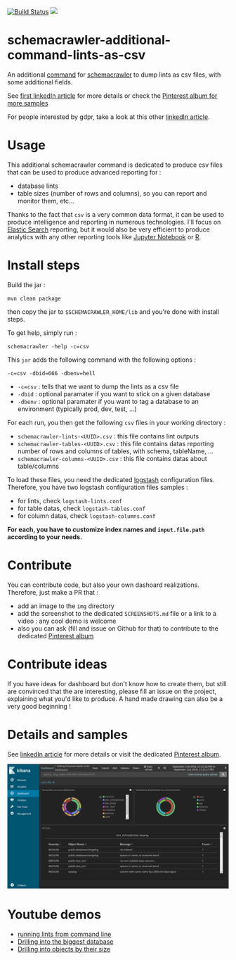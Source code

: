 [![Build Status](https://travis-ci.org/adriens/schemacrawler-additional-command-lints-as-csv.svg?branch=master)](https://travis-ci.org/adriens/schemacrawler-additional-command-lints-as-csv)
[![](https://jitpack.io/v/adriens/schemacrawler-additional-command-lints-as-csv.svg)](https://jitpack.io/#adriens/schemacrawler-additional-command-lints-as-csv)

# schemacrawler-additional-command-lints-as-csv

An additional [command](http://www.schemacrawler.com/plugins.html) for
[schemacrawler](http://www.schemacrawler.com/) to dump lints as csv files,
with some additional fields.

See [first linkedIn article](https://www.linkedin.com/pulse/continuous-database-linting-dashboards-bring-analytics-adrien-sales/) for more details or check the [Pinterest album for more samples](https://www.pinterest.com/rastadidi/schemacrawler-lint-dashboards/)

For people interested by gdpr, take a look at this other [linkedIn article](https://www.linkedin.com/pulse/from-database-column-gdpr-analytics-elk-getting-map-your-adrien-sales/).


# Usage

This additional schemacrawler command is dedicated to produce csv files that
can be used to produce advanced reporting for :

- database lints
- table sizes (number of rows and columns), so you can report and monitor them, etc...

Thanks to the fact that `csv` is a very common data format, it can be used to
produce intelligence and reporting in numerous technologies. I'll focus on
[Elastic Search](https://www.elastic.co/) reporting, but it would also be very efficient to produce
analytics with any other reporting tools like [Jupyter Notebook](https://jupyter.org/)
or [R](https://www.r-project.org/).


# Install steps

Build the jar :

```
mvn clean package
```

then copy the jar to `$SCHEMACRAWLER_HOME/lib` and you're done with install steps.

To get help, simply run :

```
schemacrawler -help -c=csv
```

This `jar` adds the following command with the following options :

```
-c=csv -dbid=666 -dbenv=hell
```

- `-c=csv` : tells that we want to dump the lints as a csv file
- `-dbid`  : optional paramater if you want to stick on a given database
- `-dbenv` : optional paramater if you want to tag a database to an environment (typically prod, dev, test, ...)

For each run, you then get the following `csv` files in your working directory :

- `schemacrawler-lints-<UUID>.csv` : this file contains lint outputs
- `schemacrawler-tables-<UUID>.csv` : this file contains datas reporting number of rows and columns of tables, with schema, tableName, ...
- `schemacrawler-columns-<UUID>.csv` : this file contains datas about table/columns

To load these files, you need the dedicated [logstash](https://www.elastic.co/products/logstash) configuration files.
Therefore, you have two logstash configuration files samples :

- for lints, check `logstash-lints.conf`
- for table datas, check `logstash-tables.conf`
- for column datas, check `logstash-columns.conf`

**For each, you have to customize index names and `input.file.path` according to your needs.**

# Contribute

You can contribute code, but also your own dashoard realizations. Therefore, just make a PR that :

- add an image to the `img` directory
- add the screenshot to the dedicated `SCREENSHOTS.md` file or a link to a video : any cool demo is welcome
- also you can ask (fill and issue on Github for that) to contribute to the dedicated [Pinterest album](https://www.pinterest.com/rastadidi/schemacrawler-lint-dashboards/)

# Contribute ideas

If you have ideas for dashboard but don't know how to create them, but still are
convinced that the are interesting, please fill an issue on the project,
explaining what you'd like to produce. A hand made drawing can also be a
very good beginning !

# Details and samples

See [linkedIn article](https://www.linkedin.com/pulse/continuous-database-linting-dashboards-bring-analytics-adrien-sales/) for more details or visit the dedicated [Pinterest album](https://www.pinterest.com/rastadidi/schemacrawler-lint-dashboards/).

![Simple Kibana dashboard screenshot](img/COVER.png "Screenshot")

# Youtube demos

- [running lints from command line](https://www.youtube.com/watch?v=sDM_el5Pk_A)
- [Drilling into the biggest database](https://www.youtube.com/watch?v=GQ07UoC6IWg)
- [Drilling into objects by their size](https://www.youtube.com/watch?v=9Ttszji3Zuw)
